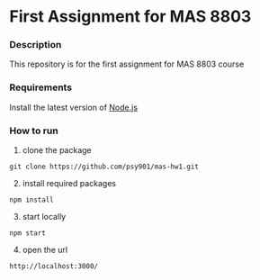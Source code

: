 # First Assignment for MAS 8803

### Description
This repository is for the first assignment for MAS 8803 course

### Requirements
Install the latest version of [Node.js](https://nodejs.org/en/download/)

### How to run
1. clone the package
```
git clone https://github.com/psy901/mas-hw1.git
```
2. install required packages
```
npm install
```

3. start locally
```
npm start
```

4. open the url
```
http://localhost:3000/
```
